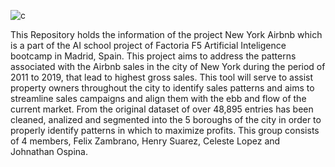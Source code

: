 ![c](https://user-images.githubusercontent.com/110173993/186645065-f5991027-053b-427a-875b-9718b6443ebe.png)










This Repository holds the information of the project New York Airbnb which is a part of the AI school project of Factoria F5 Artificial Inteligence bootcamp in Madrid, Spain. This project aims to address the patterns associated with the Airbnb sales in the city of New York during the period of 2011 to 2019, that lead to highest gross sales. This tool will serve to assist property owners throughout the city to identify sales patterns and aims to streamline sales campaigns and align them with the ebb and flow of the current market. From the original dataset of over 48,895 entries has been cleaned, analized and segmented into the 5 boroughs of the city in order to properly identify patterns in which to maximize profits. This group consists of 4 members, Felix Zambrano, Henry Suarez, Celeste Lopez and Johnathan Ospina.
